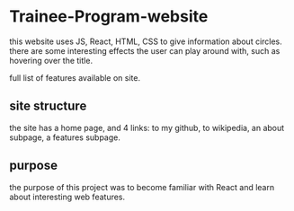 # Trainee-Program-website

this website uses JS, React, HTML, CSS to give information about circles.
there are some interesting effects the user can play around with, such as hovering over the title.

full list of features available on site.

## site structure
the site has a home page, and 4 links: to my github, to wikipedia, an about subpage, a features subpage.

## purpose
the purpose of this project was to become familiar with React and learn about interesting web features.
